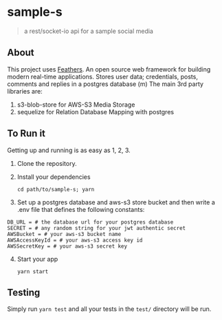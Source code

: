 # sample-s

> a rest/socket-io api for a sample social media

## About

This project uses [Feathers](http://feathersjs.com). An open source web framework for building modern real-time applications.
Stores user data; credentials, posts, comments and replies in a postgres database (m)
The main 3rd party libraries are:
1. s3-blob-store for AWS-S3 Media Storage 
2. sequelize for Relation Database Mapping with postgres


## To Run it

Getting up and running is as easy as 1, 2, 3.

1. Clone the repository.
2. Install your dependencies

    ```
    cd path/to/sample-s; yarn
    ```
3. Set up a postgres database and aws-s3 store bucket and then write  a .env file that defines the following constants:

```
DB_URL = # the database url for your postgres database
SECRET = # any random string for your jwt authentic secret
AWSBucket = # your aws-s3 bucket name
AWSAccessKeyId = # your aws-s3 access key id
AWSSecretKey = # your aws-s3 secret key
```

4. Start your app

    ```
    yarn start
    ```

## Testing

Simply run `yarn test` and all your tests in the `test/` directory will be run.

